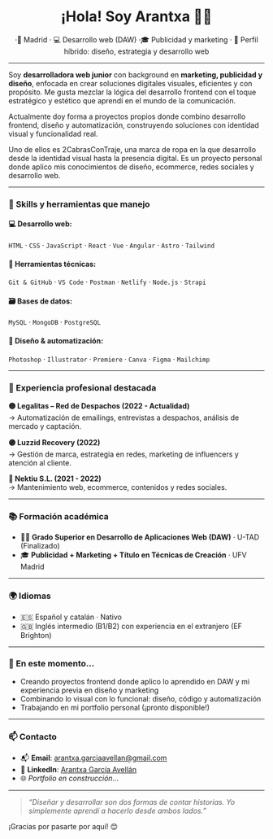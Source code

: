 <h1 align="center">¡Hola! Soy Arantxa 👩‍💻</h1>
<p align="center">·📍 Madrid · 💻 Desarrollo web (DAW)  ·🎓 Publicidad y marketing · 🎯 Perfil híbrido: diseño, estrategia y desarrollo web</p>

---

Soy **desarrolladora web junior** con background en **marketing, publicidad y diseño**, enfocada en crear soluciones digitales visuales, eficientes y con propósito. Me gusta mezclar la lógica del desarrollo frontend con el toque estratégico y estético que aprendí en el mundo de la comunicación.

Actualmente doy forma a proyectos propios donde combino desarrollo frontend, diseño y automatización, construyendo soluciones con identidad visual y funcionalidad real.

Uno de ellos es 2CabrasConTraje, una marca de ropa en la que desarrollo desde la identidad visual hasta la presencia digital. Es un proyecto personal donde aplico mis conocimientos de diseño, ecommerce, redes sociales y desarrollo web.

---

### 🧠 Skills y herramientas que manejo

#### 💻 Desarrollo web:
`HTML` · `CSS` · `JavaScript` · `React` · `Vue` · `Angular` · `Astro` · `Tailwind`

#### 🧰 Herramientas técnicas:
`Git & GitHub` · `VS Code` · `Postman` · `Netlify` · `Node.js` · `Strapi`

#### 🗃️ Bases de datos:
`MySQL` · `MongoDB` · `PostgreSQL`

#### 🧩 Diseño & automatización:
`Photoshop` · `Illustrator` · `Premiere` · `Canva` · `Figma` · `Mailchimp`

---

### 💼 Experiencia profesional destacada

**🟡 Legalitas – Red de Despachos (2022 - Actualidad)**  
→ Automatización de emailings, entrevistas a despachos, análisis de mercado y captación.

**🟣 Luzzid Recovery (2022)**  
→ Gestión de marca, estrategia en redes, marketing de influencers y atención al cliente.

**🔵 Nektiu S.L. (2021 - 2022)**  
→ Mantenimiento web, ecommerce, contenidos y redes sociales.

---

### 📚 Formación académica

- 👨‍💻 **Grado Superior en Desarrollo de Aplicaciones Web (DAW)** · U-TAD (Finalizado)
- 🎓 **Publicidad + Marketing + Título en Técnicas de Creación** · UFV Madrid

---

### 🌍 Idiomas

- 🇪🇸 Español y catalán · Nativo  
- 🇬🇧 Inglés intermedio (B1/B2) con experiencia en el extranjero (EF Brighton)

---

### 📌 En este momento...

- Creando proyectos frontend donde aplico lo aprendido en DAW y mi experiencia previa en diseño y marketing  
- Combinando lo visual con lo funcional: diseño, código y automatización  
- Trabajando en mi portfolio personal (¡pronto disponible!)

---

### 📫 Contacto

- 📬 **Email**: [arantxa.garciaavellan@gmail.com](mailto:arantxa.garciaavellan@gmail.com)
- 💼 **LinkedIn**: [Arantxa García Avellán](https://www.linkedin.com/in/arantzazu-garc%C3%ADa-avell%C3%A1n-b84b2a173/)
- 🌐 *Portfolio en construcción...*

---

> _“Diseñar y desarrollar son dos formas de contar historias. Yo simplemente aprendí a hacerlo desde ambos lados.”_

¡Gracias por pasarte por aquí! 😊

